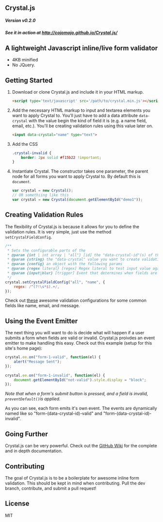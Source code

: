Crystal.js
---
##### Version v0.2.0
##### See it in action at http://cojomojo.github.io/Crystal.js/

## A lightweight Javascript inline/live form validator
+ 4KB minified 
+ No JQuery.

## Getting Started
1. Download or clone Crystal.js and include it in your HTML markup.
    
    ```html
    <script type='text/javascript' src='/path/to/crystal.min.js'></script>
    ```

2. Add the necessary HTML markup to input and textarea elements you want to apply Crystal to. You'll just have to add a data attribute `data-crystal` with the value begin the kind of field it is (e.g. a name field, email, etc.). You'll be creating validation rules using this value later on.
    
    ```html
    <input data-crystal="name" type="text">
    ```

3. Add the CSS

    ```css
    .crystal-invalid {
        border: 2px solid #f15b22 !important;
    }
    ```

4. Instantiate Crystal. The constructor takes one parameter, the parent node for all forms you want to apply Crystal to. By default this is `document`. 

    ```javascript
    var crystal = new Crystal();
    // OR somethiing like this
    var crystal = new Crystal(document.getElementById("demo1"));
    ```

## Creating Validation Rules
The flexibility of Crystal.js is because it allows for you to define the validation rules. It is very simple, just use the method `setCrystalFieldConfig`.

```javascript
/**
 * Sets the configurable parts of the 
 * @param {int | int array | "all"} [id] the "data-crystal-id"(s) of the element(s) to set the config for
 * @param {string} the "data-crystal" value you want to create validation for
 * @param {config} an object with the following params
 * @param {regex literal} [regex] Regex literal to test input value agains. You want this to match valid input
 * @param {input|blur} [trigger] Event that determines when fields are checked for validity. Defaults to "input".
 */
crystal.setCrystalFieldConfig("all", "name", {
    regex: /^(?!\s*$).+/,
});
```

Check out [these](https://github.com/cojomojo/Crystal.js/blob/master/validation-examples/common.js) awesome validation configurations for some common fields like name, email, and message. 

## Using the Event Emitter
The next thing you will want to do is decide what will happen if a user submits a form when fields are valid or invalid. Crystal.js proivdes an event emitter to make handling this easy. Check out this example (setup for this site's home page):

```js
crystal.ee.on("form-1-valid", function(el) {
    alert("Message Sent");
});
    
crystal.ee.on("form-1-invalid", function(el) {
    document.getElementById("not-valid").style.display = "block";
});
```

*Note that when a form's submit button is pressed, and a field is invalid, `preventDefault()`is applied.*

As you can see, each form emits it's own event. The events are dynamically named like so "form-(data-crystal-id)-valid" and "form-(data-crystal-id)-invalid".

## Going Further
Crystal.js can be very powerful. Check out the [GitHub Wiki](https://github.com/cojomojo/crystal.js/wiki) for the complete and in depth documentation.

## Contributing
The goal of Crystal.js is to be a boilerplate for awesome inline form validation. This should be kept in mind when contributing. Pull the dev branch, contribute, and submit a pull request!

## License
MIT
